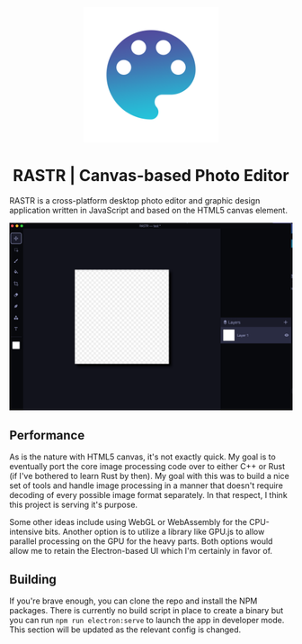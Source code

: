 <p align="center">
    <img src="logo.png" width="240">
</p>

<h1 align="center">
RASTR | Canvas-based Photo Editor
</h1>

RASTR is a cross-platform desktop photo editor and graphic design application written in JavaScript and based on the HTML5 canvas element.

![](screencap.png)

## Performance
As is the nature with HTML5 canvas, it's not exactly quick. My goal is to eventually port the core image processing code over to either C++ or Rust (if I've bothered to learn Rust by then). My goal with this was to build a nice set of tools and handle image processing in a manner that doesn't require decoding of every possible image format separately. In that respect, I think this project is serving it's purpose.

Some other ideas include using WebGL or WebAssembly for the CPU-intensive bits. Another option is to utilize a library like GPU.js to allow parallel processing on the GPU for the heavy parts. Both options would allow me to retain the Electron-based UI which I'm certainly in favor of.

## Building
If you're brave enough, you can clone the repo and install the NPM packages. There is currently no build script in place to create a binary but you can run `npm run electron:serve` to launch the app in developer mode. This section will be updated as the relevant config is changed.